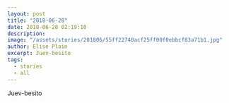 ```yaml
---
layout: post
title: "2018-06-28"
date: 2018-06-28 02:19:10
description: 
image: "/assets/stories/201806/55ff22740acf25ff00f0ebbcf83a71b1.jpg"
author: Elise Plain
excerpt: Juev-besito
tags: 
  - stories
  - all
---
```


Juev-besito
<p></p>
